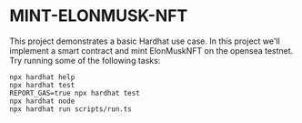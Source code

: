 # MINT-ELONMUSK-NFT

This project demonstrates a basic Hardhat use case.
In this project we'll implement a smart contract and mint ElonMuskNFT on the opensea testnet.
Try running some of the following tasks:

```shell
npx hardhat help
npx hardhat test
REPORT_GAS=true npx hardhat test
npx hardhat node
npx hardhat run scripts/run.ts
```
